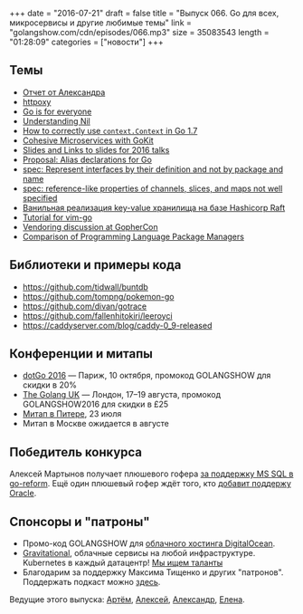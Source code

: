 +++
date = "2016-07-21"
draft = false
title = "Выпуск 066. Go для всех, микросервисы и другие любимые темы"
link = "golangshow.com/cdn/episodes/066.mp3"
size = 35083543
length = "01:28:09"
categories = ["новости"]
+++

## Темы

- [Отчет от Александра](https://github.com/LK4D4/report/blob/master/reports/golang-jul21.md)
- [httpoxy](https://httpoxy.org)
- [Go is for everyone](https://medium.com/@mattetti/go-is-for-everyone-b4f84be04c43)
- [Understanding Nil](https://speakerdeck.com/campoy/understanding-nil)
- [How to correctly use `context.Context` in Go 1.7](https://medium.com/@cep21/how-to-correctly-use-context-context-in-go-1-7-8f2c0fafdf39)
- [Cohesive Microservices with GoKit](http://winderresearch.com/2016/07/09/Cohesive-Microservices-with-GoKit)
- [Slides and Links to slides for 2016 talks](https://github.com/gophercon/2016-talks)
- [Proposal: Alias declarations for Go](https://github.com/golang/go/issues/16339)
- [spec: Represent interfaces by their definition and not by package and name](https://github.com/golang/go/issues/8082)
- [spec: reference-like properties of channels, slices, and maps not well specified](https://github.com/golang/go/issues/5083)
- [Ванильная реализация key-value хранилища на базе Hashicorp Raft](http://www.philipotoole.com/building-a-distributed-key-value-store-using-raft/)
- [Tutorial for vim-go](https://github.com/fatih/vim-go-tutorial)
- [Vendoring discussion at GopherCon](https://docs.google.com/document/d/1xMJ0c-YxvcgNglzjbALzncs5_Acr0MST29oMf9TkgQI/edit)
- [Comparison of Programming Language Package Managers](https://docs.google.com/document/d/19HNnqMsETTdwwQd0I0zq2rg1IrJtaoFEA1B1OpJGNUg/edit)

## Библиотеки и примеры кода

- https://github.com/tidwall/buntdb
- https://github.com/tompng/pokemon-go
- https://github.com/divan/gotrace
- https://github.com/fallenhitokiri/leeroyci
- https://caddyserver.com/blog/caddy-0_9-released

## Конференции и митапы

- [dotGo 2016](http://www.dotgo.eu) — Париж, 10 октября, промокод GOLANGSHOW для скидки в 20%
- [The Golang UK](http://golanguk.com) — Лондон, 17–19 августа, промокод GOLANGSHOW2016 для скидки в £25
- [Митап в Питере](http://www.meetup.com/Golang-Peter/events/232560463/), 23 июля
- Митап в Москве ожидается в августе

## Победитель конкурса

Алексей Мартынов получает плюшевого гофера [за поддержку MS SQL в go-reform](https://github.com/go-reform/reform/pull/35).
Ещё один плюшевый гофер ждёт того, кто [добавит поддержу Oracle](https://github.com/go-reform/reform/issues/6).

## Спонсоры и "патроны"

- Промо-код GOLANGSHOW для [облачного хостинга DigitalOcean](https://www.digitalocean.com/?utm_campaign=golangshow&utm_medium=podcast&refcode=63eedb038a3e).
- [Gravitational](http://gravitational.com), облачные сервисы на любой инфраструктуре. Kubernetes в каждый датацентр! [Мы ищем таланты](https://github.com/gravitational/careers)
- Благодарим за поддержку Максима Тищенко и других "патронов". Поддержать подкаст можно [здесь](https://www.patreon.com/golangshow).

Ведущие этого выпуска: [Артём](https://twitter.com/miolini), [Алексей](https://twitter.com/paaleksey), [Александр](https://twitter.com/LK4D4math), [Елена](https://twitter.com/webdeva).
